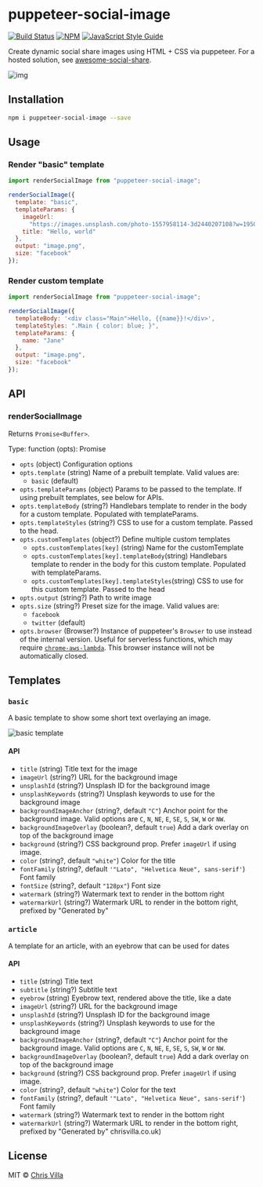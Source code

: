 # puppeteer-social-image

[![Build Status](https://travis-ci.com/chrisvxd/puppeteer-social-image.svg?branch=master)](https://travis-ci.com/chrisvxd/puppeteer-social-image) [![NPM](https://img.shields.io/npm/v/puppeteer-social-image.svg)](https://www.npmjs.com/package/puppeteer-social-image) [![JavaScript Style Guide](https://img.shields.io/badge/code_style-prettier-brightgreen.svg)](https://prettier.io)

Create dynamic social share images using HTML + CSS via puppeteer. For a hosted solution, see [awesome-social-share](https://github.com/chrisvxd/awesome-social-share).

![img](https://i.ibb.co/PwVm1ky/Artboard.png)

## Installation

```sh
npm i puppeteer-social-image --save
```

## Usage

### Render "basic" template

```js
import renderSocialImage from "puppeteer-social-image";

renderSocialImage({
  template: "basic",
  templateParams: {
    imageUrl:
      "https://images.unsplash.com/photo-1557958114-3d2440207108?w=1950&q=80",
    title: "Hello, world"
  },
  output: "image.png",
  size: "facebook"
});
```

### Render custom template

```js
import renderSocialImage from "puppeteer-social-image";

renderSocialImage({
  templateBody: '<div class="Main">Hello, {{name}}!</div>',
  templateStyles: ".Main { color: blue; }",
  templateParams: {
    name: "Jane"
  },
  output: "image.png",
  size: "facebook"
});
```

## API

### renderSocialImage

Returns `Promise<Buffer>`.

Type: function (opts): Promise

- `opts` (object) Configuration options
- `opts.template` (string) Name of a prebuilt template. Valid values are:
  - `basic` (default)
- `opts.templateParams` (object) Params to be passed to the template. If using prebuilt templates, see below for APIs.
- `opts.templateBody` (string?) Handlebars template to render in the body for a custom template. Populated with templateParams.
- `opts.templateStyles` (string?) CSS to use for a custom template. Passed to the head.
- `opts.customTemplates` (object?) Define multiple custom templates
  - `opts.customTemplates[key]` (string) Name for the customTemplate
  - `opts.customTemplates[key].templateBody`(string) Handlebars template to render in the body for this custom template. Populated with templateParams.
  - `opts.customTemplates[key].templateStyles`(string) CSS to use for this custom template. Passed to the head
- `opts.output` (string?) Path to write image
- `opts.size` (string?) Preset size for the image. Valid values are:
  - `facebook`
  - `twitter` (default)
- `opts.browser` (Browser?) Instance of puppeteer's `Browser` to use instead of the internal version. Useful for serverless functions, which may require [`chrome-aws-lambda`](https://www.npmjs.com/package/chrome-aws-lambda). This browser instance will not be automatically closed.

## Templates

### `basic`

A basic template to show some short text overlaying an image.

![basic template](https://i.ibb.co/pvc16gx/Group.png)

#### API

- `title` (string) Title text for the image
- `imageUrl` (string?) URL for the background image
- `unsplashId` (string?) Unsplash ID for the background image
- `unsplashKeywords` (string?) Unsplash keywords to use for the background image
- `backgroundImageAnchor` (string?, default `"C"`) Anchor point for the background image. Valid options are `C`, `N`, `NE`, `E`, `SE`, `S`, `SW`, `W` or `NW`.
- `backgroundImageOverlay` (boolean?, default `true`) Add a dark overlay on top of the background image
- `background` (string?) CSS background prop. Prefer `imageUrl` if using image.
- `color` (string?, default `"white"`) Color for the title
- `fontFamily` (string?, default `'"Lato", "Helvetica Neue", sans-serif'`) Font family
- `fontSize` (string?, default `"128px"`) Font size
- `watermark` (string?) Watermark text to render in the bottom right
- `watermarkUrl` (string?) Watermark URL to render in the bottom right, prefixed by "Generated by"

### `article`

A template for an article, with an eyebrow that can be used for dates

#### API

- `title` (string) Title text
- `subtitle` (string?) Subtitle text
- `eyebrow` (string) Eyebrow text, rendered above the title, like a date
- `imageUrl` (string?) URL for the background image
- `unsplashId` (string?) Unsplash ID for the background image
- `unsplashKeywords` (string?) Unsplash keywords to use for the background image
- `backgroundImageAnchor` (string?, default `"C"`) Anchor point for the background image. Valid options are `C`, `N`, `NE`, `E`, `SE`, `S`, `SW`, `W` or `NW`.
- `backgroundImageOverlay` (boolean?, default `true`) Add a dark overlay on top of the background image
- `background` (string?) CSS background prop. Prefer `imageUrl` if using image.
- `color` (string?, default `"white"`) Color for the text
- `fontFamily` (string?, default `'"Lato", "Helvetica Neue", sans-serif'`) Font family
- `watermark` (string?) Watermark text to render in the bottom right
- `watermarkUrl` (string?) Watermark URL to render in the bottom right, prefixed by "Generated by"
  chrisvilla.co.uk)

## License

MIT © [Chris Villa](http://www.chrisvilla.co.uk)
